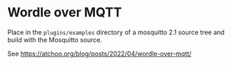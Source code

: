 # Wordle over MQTT

Place in the `plugins/examples` directory of a mosquitto 2.1 source tree and build with the Mosquitto source.

See https://atchoo.org/blog/posts/2022/04/wordle-over-mqtt/
